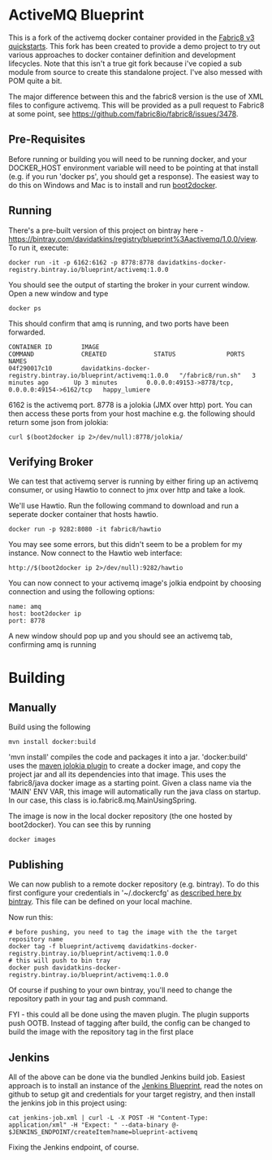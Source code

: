 # ActiveMQ Blueprint

This is a fork of the activemq docker container provided in the [Fabric8 v3 quickstarts](https://github.com/fabric8io/quickstarts/tree/master/apps/fabric8-mq). This fork has been created to provide a demo project to try out various approaches to docker container definition and development lifecycles. Note that this isn't a true git fork because i've copied a sub module from source to create this standalone project. I've also messed with POM quite a bit.

The major difference between this and the fabric8 version is the use of XML files to configure activemq. This will be provided as a pull request to Fabric8 at some point, see https://github.com/fabric8io/fabric8/issues/3478.

## Pre-Requisites

Before running or building you will need to be running docker, and your DOCKER_HOST environment variable will need to be pointing at that install (e.g. if you run 'docker ps', you should get a response). The easiest way to do this on Windows and Mac is to install and run [boot2docker](http://boot2docker.io/).

## Running

There's a pre-built version of this project on bintray here - https://bintray.com/davidatkins/registry/blueprint%3Aactivemq/1.0.0/view. To run it, execute:

    docker run -it -p 6162:6162 -p 8778:8778 davidatkins-docker-registry.bintray.io/blueprint/activemq:1.0.0
  
You should see the output of starting the broker in your current window. Open a new window and type

    docker ps
    
This should confirm that amq is running, and two ports have been forwarded. 

    CONTAINER ID        IMAGE                                                             COMMAND             CREATED             STATUS              PORTS                                              NAMES
    04f290017c10        davidatkins-docker-registry.bintray.io/blueprint/activemq:1.0.0   "/fabric8/run.sh"   3 minutes ago       Up 3 minutes        0.0.0.0:49153->8778/tcp, 0.0.0.0:49154->6162/tcp   happy_lumiere       

6162 is the activemq port. 8778 is a jolokia (JMX over http) port. You can then access these ports from your host machine e.g. the following should return some json from jolokia:

    curl $(boot2docker ip 2>/dev/null):8778/jolokia/

## Verifying Broker

We can test that activemq server is running by either firing up an activemq consumer, or using Hawtio to connect to jmx over http and take a look.

We'll use Hawtio. Run the following command to download and run a seperate docker container that hosts hawtio. 

    docker run -p 9282:8080 -it fabric8/hawtio

You may see some errors, but this didn't seem to be a problem for my instance. Now connect to the Hawtio web interface:

    http://$(boot2docker ip 2>/dev/null):9282/hawtio

You can now connect to your activemq image's jolkia endpoint by choosing connection and using the following options:

    name: amq
    host: boot2docker ip
    port: 8778

A new window should pop up and you should see an activemq tab, confirming amq is running

# Building

## Manually

Build using the following

    mvn install docker:build

'mvn install' compiles the code and packages it into a jar. 'docker:build' uses the [maven jolokia plugin](https://github.com/rhuss/docker-maven-plugin) to create a docker image, and copy the project jar and all its dependencies into that image. This uses the fabric8/java docker image as a starting point. Given a class name via the 'MAIN' ENV VAR, this image will automatically run the java class on startup. In our case, this class is io.fabric8.mq.MainUsingSpring.

The image is now in the local docker repository (the one hosted by boot2docker). You can see this by running 

    docker images

## Publishing

We can now publish to a remote docker repository (e.g. bintray). To do this first configure your credentials in '~/.dockercfg' as [described here by bintray](https://bintray.com/docs/usermanual/docker/docker_workingwithdocker.html). This file can be defined on your local machine.

Now run this:

    # before pushing, you need to tag the image with the the target repository name
    docker tag -f blueprint/activemq davidatkins-docker-registry.bintray.io/blueprint/activemq:1.0.0
    # this will push to bin tray
    docker push davidatkins-docker-registry.bintray.io/blueprint/activemq:1.0.0

Of course if pushing to your own bintray, you'll need to change the repository path in your tag and push command.

FYI - this could all be done using the maven plugin. The plugin supports push OOTB. Instead of tagging after build, the config can be changed to build the image with the repository tag in the first place

## Jenkins

All of the above can be done via the bundled Jenkins build job. Easiest approach is to install an instance of the [Jenkins Blueprint](http://github.com/davidatkins/blueprint-jenkins), read the notes on github to setup git and credentials for your target registry, and then install the jenkins job in this project using:

    cat jenkins-job.xml | curl -L -X POST -H "Content-Type: application/xml" -H "Expect: " --data-binary @- $JENKINS_ENDPOINT/createItem?name=blueprint-activemq

Fixing the Jenkins endpoint, of course.